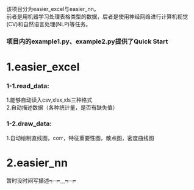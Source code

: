 该项目分为easier_excel与easier_nn。</br>
前者是用机器学习处理表格类型的数据，后者是使用神经网络进行计算机视觉(CV)和自然语言处理(NLP)等任务。

<h3>项目内的example1.py、example2.py提供了Quick Start</h3>

<h1>1.easier_excel</h1>
<h3>1-1.read_data:</h3>
1.能够自动读入csv,xlsx,xls三种格式</br>
2.自动描述数据（各种统计量，是否有缺失值）
<h3>1-2.draw_data:</h3>
1.自动绘制直线图，corr，特征重要性图，散点图，密度曲线图

<h1>2.easier_nn</h1>
暂时没时间写描述┭┮﹏┭┮
